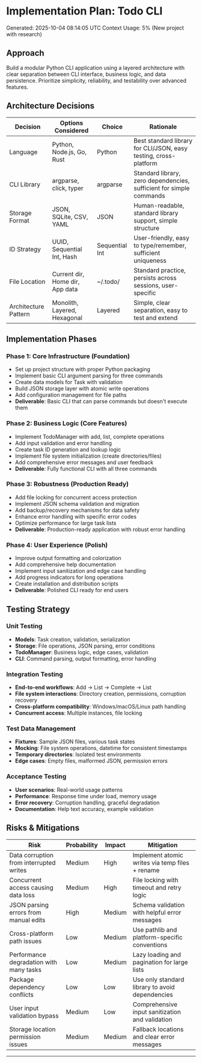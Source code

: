# Implementation Plan: Todo CLI
Generated: 2025-10-04 08:14:05 UTC
Context Usage: 5% (New project with research)

## Approach
Build a modular Python CLI application using a layered architecture with clear separation between CLI interface, business logic, and data persistence. Prioritize simplicity, reliability, and testability over advanced features.

## Architecture Decisions
| Decision | Options Considered | Choice | Rationale |
|----------|-------------------|---------|-----------|
| Language | Python, Node.js, Go, Rust | Python | Best standard library for CLI/JSON, easy testing, cross-platform |
| CLI Library | argparse, click, typer | argparse | Standard library, zero dependencies, sufficient for simple commands |
| Storage Format | JSON, SQLite, CSV, YAML | JSON | Human-readable, standard library support, simple structure |
| ID Strategy | UUID, Sequential Int, Hash | Sequential Int | User-friendly, easy to type/remember, sufficient uniqueness |
| File Location | Current dir, Home dir, App data | ~/.todo/ | Standard practice, persists across sessions, user-specific |
| Architecture Pattern | Monolith, Layered, Hexagonal | Layered | Simple, clear separation, easy to test and extend |

## Implementation Phases

### Phase 1: Core Infrastructure (Foundation)
- Set up project structure with proper Python packaging
- Implement basic CLI argument parsing for three commands
- Create data models for Task with validation
- Build JSON storage layer with atomic write operations
- Add configuration management for file paths
- **Deliverable**: Basic CLI that can parse commands but doesn't execute them

### Phase 2: Business Logic (Core Features)
- Implement TodoManager with add, list, complete operations
- Add input validation and error handling
- Create task ID generation and lookup logic
- Implement file system initialization (create directories/files)
- Add comprehensive error messages and user feedback
- **Deliverable**: Fully functional CLI with all three commands

### Phase 3: Robustness (Production Ready)
- Add file locking for concurrent access protection
- Implement JSON schema validation and migration
- Add backup/recovery mechanisms for data safety
- Enhance error handling with specific error codes
- Optimize performance for large task lists
- **Deliverable**: Production-ready application with robust error handling

### Phase 4: User Experience (Polish)
- Improve output formatting and colorization
- Add comprehensive help documentation
- Implement input sanitization and edge case handling
- Add progress indicators for long operations
- Create installation and distribution scripts
- **Deliverable**: Polished CLI ready for end users

## Testing Strategy

### Unit Testing
- **Models**: Task creation, validation, serialization
- **Storage**: File operations, JSON parsing, error conditions
- **TodoManager**: Business logic, edge cases, validation
- **CLI**: Command parsing, output formatting, error handling

### Integration Testing
- **End-to-end workflows**: Add → List → Complete → List
- **File system interactions**: Directory creation, permissions, corruption recovery
- **Cross-platform compatibility**: Windows/macOS/Linux path handling
- **Concurrent access**: Multiple instances, file locking

### Test Data Management
- **Fixtures**: Sample JSON files, various task states
- **Mocking**: File system operations, datetime for consistent timestamps
- **Temporary directories**: Isolated test environments
- **Edge cases**: Empty files, malformed JSON, permission errors

### Acceptance Testing
- **User scenarios**: Real-world usage patterns
- **Performance**: Response time under load, memory usage
- **Error recovery**: Corruption handling, graceful degradation
- **Documentation**: Help text accuracy, example validation

## Risks & Mitigations

| Risk | Probability | Impact | Mitigation |
|------|------------|---------|------------|
| Data corruption from interrupted writes | Medium | High | Implement atomic writes via temp files + rename |
| Concurrent access causing data loss | Medium | High | File locking with timeout and retry logic |
| JSON parsing errors from manual edits | High | Medium | Schema validation with helpful error messages |
| Cross-platform path issues | Low | Medium | Use pathlib and platform-specific conventions |
| Performance degradation with many tasks | Low | Medium | Lazy loading and pagination for large lists |
| Package dependency conflicts | Low | Low | Use only standard library to avoid dependencies |
| User input validation bypass | Medium | Low | Comprehensive input sanitization and validation |
| Storage location permission issues | Medium | Medium | Fallback locations and clear error messages |

---
